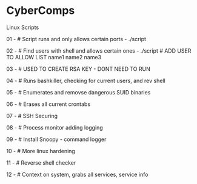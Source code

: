 # CyberComps

Linux Scripts


01 - # Script runs and only allows certain ports
    - ./script <port1> <port2> <port3>

02 - # Find users with shell and allows certain ones
    - ./script # ADD USER TO ALLOW LIST name1 name2 name3

03 - # USED TO CREATE RSA KEY - DONT NEED TO RUN

04 - # Runs bashkiller, checking for current users, and rev shell

05 - # Enumerates and removse dangerous SUID binaries

06 - # Erases all current crontabs

07 - # SSH Securing

08 - # Process monitor adding logging

09 - # Install Snoopy - command logger 

10 - # More linux hardening

11 - # Reverse shell checker

12 - # Context on system, grabs all services, service info 